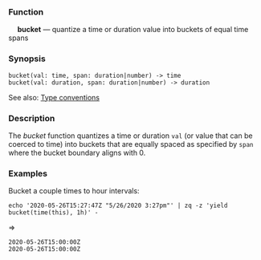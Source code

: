 ### Function

&emsp; **bucket** &mdash; quantize a time or duration value into buckets of equal time spans

### Synopsis

```
bucket(val: time, span: duration|number) -> time
bucket(val: duration, span: duration|number) -> duration
```
See also: [Type conventions](../conventions.md)

### Description

The _bucket_ function quantizes a time or duration `val`
(or value that can be coerced to time) into buckets that
are equally spaced as specified by `span` where the bucket boundary
aligns with 0.

### Examples

Bucket a couple times to hour intervals:
```mdtest-command
echo '2020-05-26T15:27:47Z "5/26/2020 3:27pm"' | zq -z 'yield bucket(time(this), 1h)' -
```
=>
```mdtest-output
2020-05-26T15:00:00Z
2020-05-26T15:00:00Z
```
